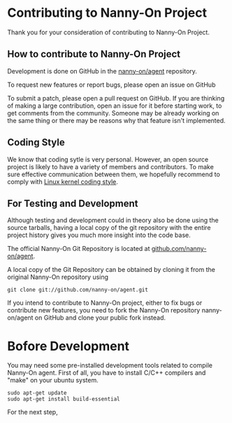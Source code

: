 # Contributing to Nanny-On Project

Thank you for your consideration of contributing to Nanny-On Project.

How to contribute to Nanny-On Project
-------------------------------------

Development is done on GitHub in the [nanny-on/agent] repository.

  [nanny-on/agent]: <https://github.com/nanny-on/agent>

To request new features or report bugs, please open an issue on GitHub

To submit a patch, please open a pull request on GitHub.  If you are thinking
of making a large contribution, open an issue for it before starting work,
to get comments from the community.  Someone may be already working on
the same thing or there may be reasons why that feature isn't implemented.

Coding Style
------------

We know that coding sytle is very personal. However, an open source project is likely to have a variety of members and contributors.
To make sure effective communication between them, we hopefully recommend to comply with [Linux kernel coding style].

[Linux kernel coding style]: <https://www.kernel.org/doc/Documentation/process/coding-style.rst>


For Testing and Development
---------------------------

Although testing and development could in theory also be done using
the source tarballs, having a local copy of the git repository with
the entire project history gives you much more insight into the
code base.

The official Nanny-On Git Repository is located at [github.com/nanny-on/agent].
 
 [github.com/nanny-on/agent]: <https://github.com/nanny-on/agent>

A local copy of the Git Repository can be obtained by cloning it from
the original Nanny-On repository using

    git clone git://github.com/nanny-on/agent.git

If you intend to contribute to Nanny-On project, either to fix bugs or contribute
new features, you need to fork the Nanny-On repository nanny-on/agent on
GitHub and clone your public fork instead.


Bofore Development
==================

You may need some pre-installed development tools related to compile Nanny-On agent.
First of all, you have to install C/C++ compilers and "make" on your ubuntu system.

    sudo apt-get update
    sudo apt-get install build-essential

For the next step,


